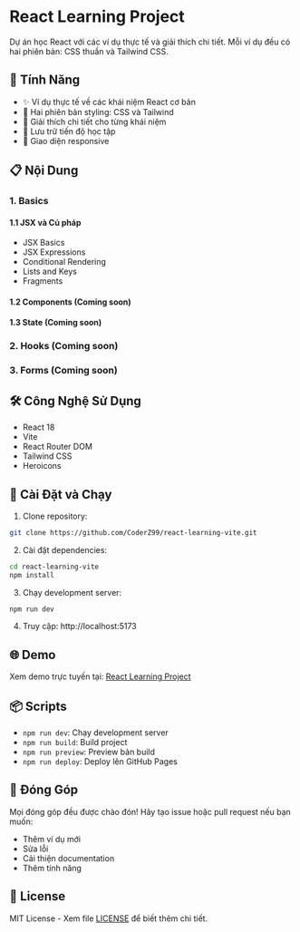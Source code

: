 # React Learning Project

Dự án học React với các ví dụ thực tế và giải thích chi tiết. Mỗi ví dụ đều có hai phiên bản: CSS thuần và Tailwind CSS.

## 🚀 Tính Năng

- ✨ Ví dụ thực tế về các khái niệm React cơ bản
- 🎨 Hai phiên bản styling: CSS và Tailwind
- 📝 Giải thích chi tiết cho từng khái niệm
- 💾 Lưu trữ tiến độ học tập
- 📱 Giao diện responsive

## 📋 Nội Dung

### 1. Basics
#### 1.1 JSX và Cú pháp
- JSX Basics
- JSX Expressions
- Conditional Rendering
- Lists and Keys
- Fragments

#### 1.2 Components (Coming soon)
#### 1.3 State (Coming soon)

### 2. Hooks (Coming soon)
### 3. Forms (Coming soon)

## 🛠️ Công Nghệ Sử Dụng

- React 18
- Vite
- React Router DOM
- Tailwind CSS
- Heroicons

## 🚀 Cài Đặt và Chạy

1. Clone repository:
```bash
git clone https://github.com/CoderZ99/react-learning-vite.git
```

2. Cài đặt dependencies:
```bash
cd react-learning-vite
npm install
```

3. Chạy development server:
```bash
npm run dev
```

4. Truy cập: http://localhost:5173

## 🌐 Demo

Xem demo trực tuyến tại: [React Learning Project](https://coderz99.github.io/react-learning-vite/)

## 📦 Scripts

- `npm run dev`: Chạy development server
- `npm run build`: Build project
- `npm run preview`: Preview bản build
- `npm run deploy`: Deploy lên GitHub Pages

## 🤝 Đóng Góp

Mọi đóng góp đều được chào đón! Hãy tạo issue hoặc pull request nếu bạn muốn:
- Thêm ví dụ mới
- Sửa lỗi
- Cải thiện documentation
- Thêm tính năng

## 📝 License

MIT License - Xem file [LICENSE](LICENSE) để biết thêm chi tiết.
